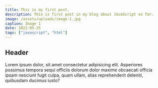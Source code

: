 ```yaml
---
title: This is my first post.
description: This is first post in my blog about JavaScript so far.
image: /assets/uploads/image-1.jpg
caption: Image 1
date: 2022-05-25
tags: ["javascript", "html"]
---
```


## Header

Lorem ipsum dolor, sit amet consectetur adipisicing elit. Asperiores possimus tempora sequi officiis dolorum dolor maxime obcaecati officia ipsam nesciunt fugit culpa, quam ullam, alias reprehenderit deleniti, quibusdam ducimus iusto?
